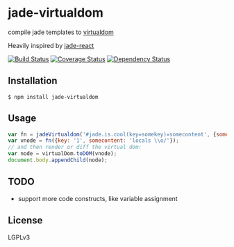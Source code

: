 # jade-virtualdom

compile jade templates to [virtualdom](https://github.com/Swatinem/virtualdom)

Heavily inspired by [jade-react](https://github.com/duncanbeevers/jade-react)

[![Build Status](https://travis-ci.org/Swatinem/jade-virtualdom.png?branch=master)](https://travis-ci.org/Swatinem/jade-virtualdom)
[![Coverage Status](https://coveralls.io/repos/Swatinem/jade-virtualdom/badge.png?branch=master)](https://coveralls.io/r/Swatinem/jade-virtualdom)
[![Dependency Status](https://gemnasium.com/Swatinem/jade-virtualdom.png)](https://gemnasium.com/Swatinem/jade-virtualdom)

## Installation

    $ npm install jade-virtualdom

## Usage

```js
var fn = jadeVirtualdom('#jade.is.cool(key=somekey)=somecontent', {some: options});
var vnode = fn({key: '1', somecontent: 'locals \\o/'});
// and then render or diff the virtual dom:
var node = virtualDom.toDOM(vnode);
document.body.appendChild(node);
```

## TODO

* support more code constructs, like variable assignment

## License

  LGPLv3

